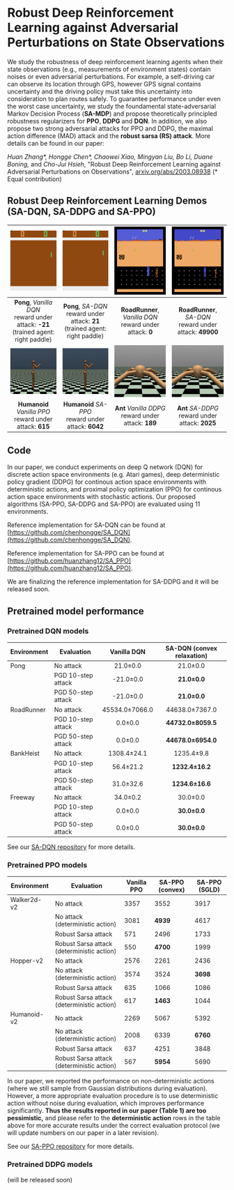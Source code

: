 # Robust Deep Reinforcement Learning against Adversarial Perturbations on State Observations

We study the robustness of deep reinforcement learning agents when their state
observations (e.g., measurements of environment states) contain noises or even
adversarial perturbations.  For example, a self-driving car can observe its
location through GPS, however GPS signal contains uncertainty and the driving
policy must take this uncertainty into consideration to plan routes safely.  To
guarantee performance under even the worst case uncertainty, we study the
foundamental state-adversarial Markov Decision Process (**SA-MDP**) and propose
theoretically principled robustness regularizers for **PPO**, **DDPG** and
**DQN**. In addition, we also propose two strong adversarial attacks for PPO
and DDPG, the maximal action difference (MAD) attack and the **robust sarsa
(RS) attack**. More details can be found in our paper:

*Huan Zhang\*, Hongge Chen\*, Chaowei Xiao, Mingyan Liu, Bo Li, Duane Boning,* and *Cho-Jui Hsieh*, "Robust Deep Reinforcement Learning against Adversarial Perturbations on Observations", [arxiv.org/abs/2003.08938](http://arxiv.org/abs/2003.08938) (\* Equal contribution)

## Robust Deep Reinforcement Learning Demos (SA-DQN, SA-DDPG and SA-PPO)

| ![Pong-attack-natural.gif](/assets/Pong-attack-natural.gif) | ![Pong-attack-natural.gif](/assets/Pong-attack-convex.gif) | ![RoadRunner-attack-natural.gif](/assets/RoadRunner-attack-natural.gif) | ![RoadRunner-attack-natural.gif](/assets/RoadRunner-attack-convex.gif) | 
|:--:| :--:| :--:| :--:| 
| **Pong**, *Vanilla DQN* <br> reward under attack: **-21** <br> (trained agent: right paddle) | **Pong**, *SA-DQN* <br> reward under attack: **21** <br> (trained agent: right paddle) |**RoadRunner**, *Vanilla DQN* <br> reward under attack: **0** |**RoadRunner**, *SA-DQN* <br> reward under attack: **49900** |
| ![humanoid_vanilla_ppo_attack_615.gif](/assets/humanoid_vanilla_ppo_attack_615.gif) | ![humanoid_sappo_attack_6042.gif](/assets/humanoid_sappo_attack_6042.gif) | ![ant_vanilla_ddpg_attack_189.gif](/assets/ant_vanilla_ddpg_attack_189.gif) | ![ant_saddpg_attack_2025.gif](/assets/ant_saddpg_attack_2025.gif) |
| **Humanoid** *Vanilla PPO* <br> reward under attack: **615** | **Humanoid** *SA-PPO* <br> reward under attack: **6042** | **Ant** *Vanilla DDPG* <br> reward under attack: **189**  | **Ant** *SA-DDPG* <br> reward under attack: **2025** |

## Code 

In our paper, we conduct experiments on deep Q network (DQN) for discrete
action space environments (e.g. Atari games), deep deterministic policy
gradient (DDPG) for continous action space environments with deterministic
actions, and proximal policy optimization (PPO) for continous action space
environments with stochastic actions.  Our proposed algorithms (SA-PPO, SA-DDPG
and SA-PPO) are evaluated using 11 environments.

Reference implementation for SA-DQN can be found at [https://github.com/chenhongge/SA_DQN](https://github.com/chenhongge/SA_DQN).

Reference implementation for SA-PPO can be found at [https://github.com/huanzhang12/SA_PPO](https://github.com/huanzhang12/SA_PPO).

We are finalizing the reference implementation for SA-DDPG and it will be released soon.

## Pretrained model performance

### Pretrained DQN models 

| Environment | Evaluation         | Vanilla DQN | SA-DQN (convex relaxation) |
|-------------|--------------------|:-----------:|:--------------------------:|
| Pong        | No attack          |   21.0±0.0  |         21.0±0.0           |
|             | PGD 10-step attack |  -21.0±0.0  |       **21.0±0.0**         |
|             | PGD 50-step attack |  -21.0±0.0  |       **21.0±0.0**         |
| RoadRunner  | No attack          |  45534.0±7066.0  |   44638.0±7367.0      |
|             | PGD 10-step attack |   0.0±0.0   |     **44732.0±8059.5**     |
|             | PGD 50-step attack |   0.0±0.0   |     **44678.0±6954.0**     |
| BankHeist   | No attack          |  1308.4±24.1|      1235.4±9.8            |
|             | PGD 10-step attack |   56.4±21.2 |       **1232.4±16.2**      | 
|             | PGD 50-step attack |   31.0±32.6 |       **1234.6±16.6**      |
| Freeway     | No attack          |   34.0±0.2  |         30.0±0.0           |
|             | PGD 10-step attack |   0.0±0.0   |        **30.0±0.0**        |
|             | PGD 50-step attack |   0.0±0.0   |        **30.0±0.0**        |

See our [SA-DQN repository](https://github.com/chenhongge/SA_DQN) for more details.

### Pretrained PPO models 

| Environment | Evaluation                                 | Vanilla PPO | SA-PPO (convex) | SA-PPO (SGLD) |
|-------------|--------------------------------------------|-------------|-----------------|---------------|
| Walker2d-v2 | No attack                                  | 3357        | 3552            | 3917          |
|             | No attack (deterministic action)           | 3081        | **4939**        | 4617          |
|             | Robust Sarsa attack                        | 571         | 2496            | 1733          |
|             | Robust Sarsa attack (deterministic action) | 550         | **4700**        | 1999          |
| Hopper-v2   | No attack                                  | 2576        | 2261            | 2436          |
|             | No attack (deterministic action)           | 3574        | 3524            | **3698**      |
|             | Robust Sarsa attack                        | 635         | 1066            | 1086          |
|             | Robust Sarsa attack (deterministic action) | 617         | **1463**        | 1044          |
| Humanoid-v2 | No attack                                  | 2269        | 5067            | 5392          |
|             | No attack (deterministic action)           | 2008        | 6339            | **6760**      |
|             | Robust Sarsa attack                        | 637         | 4251            | 3848          |
|             | Robust Sarsa attack (deterministic action) | 567         | **5954**        | 5690          |


In our paper, we reported the performance on non-deterministic actions (where
we still sample from Gaussian distributions during evaluation). However, a more
appropriate evaluation procedure is to use deterministic action without noise
during evaluation, which improves performance significantly. **Thus the results
reported in our paper (Table 1) are too pessimistic,** and please refer to the
**deterministic action** rows in the table above for more accurate results
under the correct evaluation protocol (we will update numbers on our paper in a
later revision).

See our [SA-PPO repository](https://github.com/huanzhang12/SA_PPO) for more details.

### Pretrained DDPG models

(will be released soon)

